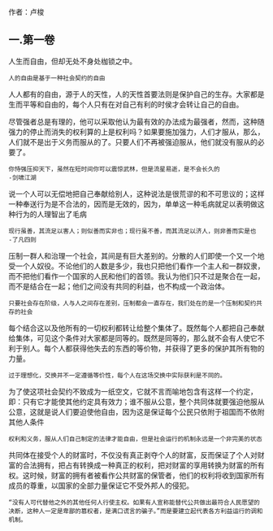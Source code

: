 作者：卢梭

## 一.第一卷


人生而自由，但却无处不身处枷锁之中。



```plain
人的自由是基于一种社会契约的自由
```



人人都有的自由，源于人的天性，人的天性首要法则是保护自己的生存。大家都是生而平等和自由的，每个人只有在对自己有利的时侯才会转让自己的自由。



尽管强者总是有理的，他可以采取他认为最有效的办法成为最强者，然而，这种随强力的停止而消失的权利算的上是权利吗？如果要施加强力，人们才服从，那么，人们就不是出于义务而服从的了。只要人们不再被强迫服从，他们就没有服从的必要了。



```plain
你恃强压抑天下，虽然在短时间你可以震惊武林，但是流星易逝，是不会长久的				-剑啸江湖
```



说一个人可以无偿地把自己奉献给别人，这种说法是很荒谬的和不可思议的；这样一种奉送行为是不合法的，因而是无效的，因为，单单这一种毛病就足以表明做这种行为的人理智出了毛病



```plain
现行虽善，其流足以害人；则似善而实非也；现行虽不善，而其流足以济人，则非善而实是也	  -了凡四则
```



压制一群人和治理一个社会，其间是有巨大差别的。分散的人们即使一个又一个地受一个人奴役。不论他们的人数是多少，我也只把他们看作一个主人和一群奴隶，而不把他们看作一个国家的人民和他们的首领。我认为他们只不过是聚合在一起，而不是结合在一起；他们之间没有共同的利益，也不构成一个政治体。



```plain
只要社会存在阶级，人与人之间存在差别，压制都会一直存在，我们处在的是一个压制和契约共存的社会
```



每个结合这以及他所有的一切权利都转让给整个集体了。既然每个人都把自己奉献给集体，可见这个条件对大家都是同等的。既然是同等的，那么就不会有人使它不利于别人。每个人都获得他失去的东西的等价物，并获得了更多的保护其所有物的力量。



```plain
过于理想化，交换并不一定遵循等价性，每个人在这场交换中实际获利是不同的。
```



为了使这项社会契约不致成为一纸空文，它就不言而喻地包含有这样一个约定，即：只有它才能使其他约定具有效力；谁不服从公意，整个共同体就要强迫他服从公意，这就是说人们要迫使他自由，因为这是保证每个公民只依附于祖国而不依附其他人条件



```plain
权利和义务，服从人们自己制定的法律才能自由，但是社会运行的机制永远是一个非完美的状态
```



共同体在接受个人的财富时，不仅没有真正剥夺个人的财富，反而保证了个人对财富的合法拥有，把占有转换成一种真正的权利，把对财富的享用转换为财富的所有权。这时候，财富的拥有者被看作公共财富的保管者，他们的权利将收到国家所有成员的尊重，以国家的全部力量保证它不受外邦人的侵犯。



```plain
“没有人可代替他之外的其他任何人行使主权。如果有人宣称能替代公共做出最符合人民愿望的决断，这种人一定是卑鄙的篡权者，是满口谎言的骗子。”而是要建立起代表各方利益运行的调和机制。
```


